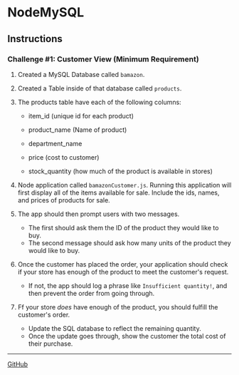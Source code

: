 # NodeMySQL
## Instructions

### Challenge #1: Customer View (Minimum Requirement)

1. Created a MySQL Database called `bamazon`.

2. Created a Table inside of that database called `products`.

3. The products table have each of the following columns:

   * item_id (unique id for each product)

   * product_name (Name of product)

   * department_name

   * price (cost to customer)

   * stock_quantity (how much of the product is available in stores)

4. Node application called `bamazonCustomer.js`. Running this application will first display all of the items available for sale. Include the ids, names, and prices of products for sale.

5. The app should then prompt users with two messages.

   * The first should ask them the ID of the product they would like to buy.
   * The second message should ask how many units of the product they would like to buy.

6. Once the customer has placed the order, your application should check if your store has enough of the product to meet the customer's request.

   * If not, the app should log a phrase like `Insufficient quantity!`, and then prevent the order from going through.

7. Ff your store _does_ have enough of the product, you should fulfill the customer's order.
   * Update the SQL database to reflect the remaining quantity.
   * Once the update goes through, show the customer the total cost of their purchase.

- - -



[GitHub](http://github.com)
